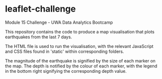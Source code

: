 # leaflet-challenge
Module 15 Challenge - UWA Data Analytics Bootcamp

This repository contains the code to produce a map visualisation that plots earthquakes from the last 7 days.

The HTML file is used to run the visualisation, with the relevant JavaScript and CSS files found in 'static' within corresponding folders.

The magnitude of the earthquake is signified by the size of each marker on the map. The depth is notified by the colour of each marker, with the legend in the bottom right signifying the corresponding depth value.
